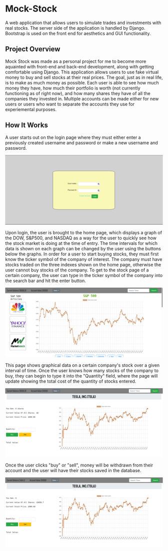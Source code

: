# Mock-Stock
A web application that allows users to simulate trades and investments with real stocks. The server side of the application is handled by Django. Bootstrap is used on the front end for aesthetics and GUI functionality. 

<h2>Project Overview</h2>

Mock Stock was made as a personal project for me to become more aquainted with front-end and back-end development, along with getting comfortable using Django. This application allows users to use fake virtual money to buy and sell stocks at their real prices. The goal, just as in real life, is to make as much money as possible. Each user is able to see how much money they have, how much their portfolio is worth (not currently functioning as of right now), and how many shares they have of all the companies they invested in. Multiple accounts can be made either for new users or users who want to separate the accounts they use for experiemental purposes. 

<h2>How It Works</h2>

A user starts out on the login page where they must either enter a previously created username and password or make a new username and password. 

<img src="images_for_readme/login_screen.png">

Upon login, the user is brought to the home page, which displays a graph of the DOW, S&P500, and NASDAQ as a way for the user to quickly see how the stock market is doing at the time of entry. The time intervals for which data is shown on each graph can be changed by the user using the buttons below the graphs. In order for a user to start buying stocks, they must first know the ticker symbol of the company of interest. The company must have stocks traded on the three indexes shown on the home page, otherwise the user cannot buy stocks of the company. To get to the stock page of a certain company, the user can type in the ticker symbol of the company into the search bar and hit the enter button.

<img src="images_for_readme/home_page.png">


This page shows graphical data on a certain company's stock over a given interval of time. Once the user knows how many stocks of the company to buy, they can begin to type it into the "Quantity" field, where the page will update showing the total cost of the quantity of stocks entered. 

<img src="images_for_readme/example_stock_page.png">


Once the user clicks "buy" or "sell", money will be withdrawn from their account and the user will have their stocks saved in the database. 

<img src="images_for_readme/example_stock_page_bought.png">
